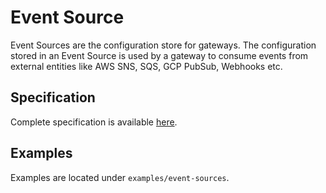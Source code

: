 # Event Source

Event Sources are the configuration store for gateways. The configuration stored in an Event Source is used by a gateway to consume events from
external entities like AWS SNS, SQS, GCP PubSub, Webhooks etc.

## Specification
Complete specification is available [here](https://github.com/argoproj/argo-events/blob/master/api/event-source.md).

## Examples
Examples are located under `examples/event-sources`.
